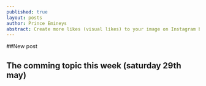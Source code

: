 ```yaml
---
published: true
layout: posts
author: Prince Emineys
abstract: Create more likes (visual likes) to your image on Instagram by using Gramblr
---
```

##New post

## The comming topic this week (saturday 29th may)
